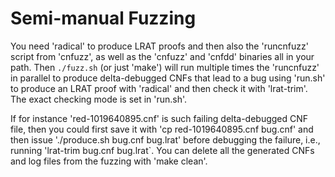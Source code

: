 # Semi-manual Fuzzing

You need 'radical' to produce LRAT proofs and then also the 'runcnfuzz'
script from 'cnfuzz', as well as the 'cnfuzz' and 'cnfdd' binaries all in
your path.  Then `./fuzz.sh` (or just 'make') will run multiple times the
'runcnfuzz' in parallel to produce delta-debugged CNFs that lead to a bug
using 'run.sh' to produce an LRAT proof with 'radical' and then check it
with 'lrat-trim'.  The exact checking mode is set in 'run.sh'.

If for instance 'red-1019640895.cnf' is such failing delta-debugged CNF
file, then you could first save it with 'cp red-1019640895.cnf bug.cnf' and
then issue './produce.sh bug.cnf bug.lrat' before debugging the failure,
i.e., running 'lrat-trim bug.cnf bug.lrat`.  You can delete all the
generated CNFs and log files from the fuzzing with 'make clean'.
